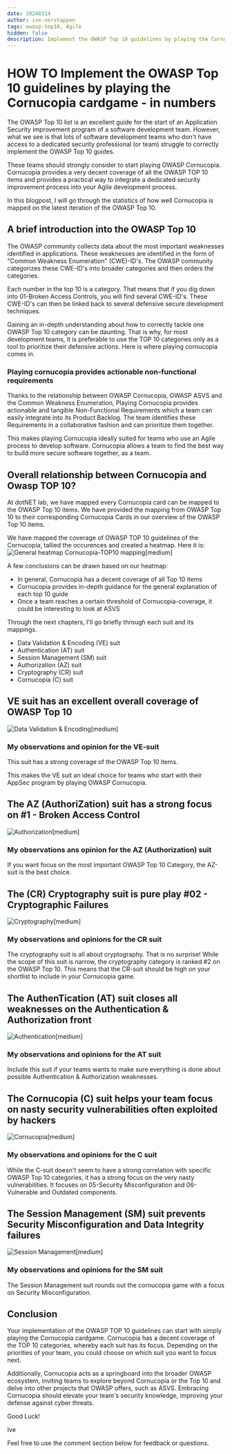```yaml
---
date: 20240314
author: ive-verstappen
tags: owasp-top10, Agile
hidden: false
description: Implement the OWASP Top 10 guidelines by playing the Cornucopia cardgame - in numbers
---
```

# HOW TO Implement the OWASP Top 10 guidelines by playing the Cornucopia cardgame - in numbers

The OWASP Top 10 list is an excellent guide for the start of an Application Security improvement program of a software development team.  However, what we see is that lots of software development teams who don't have access to a dedicated security professional (or team) struggle to correctly implement the OWASP Top 10 guides.

These teams should strongly consider to start playing OWASP Cornucopia.  Cornucopia provides a very decent coverage of all the OWASP TOP 10 items and provides a practical way to integrate a dedicated security improvement process into your Agile development process.

In this blogpost, I will go through the statistics of how well Cornucopia is mapped on the latest iteration of the OWASP Top 10.

## A brief introduction into the OWASP Top 10
The OWASP community collects data about the most important weaknesses identified in applications.  These weaknesses are identified in the form of "Common Weakness Enumeration" (CWE)-ID's.  The OWASP community categorizes these CWE-ID's into broader categories and then orders the categories.

Each number in the top 10 is a category.  That means that if you dig down into 01-Broken Access Controls, you will find several CWE-ID's.  These CWE-ID's can then be linked back to several defensive secure development techniques.

Gaining an in-depth understanding about how to correctly tackle one OWASP Top 10 category can be daunting.  That is why, for most development teams, it is preferable to use the TOP 10 categories only as a tool to prioritize their defensive actions.  Here is where playing cornucopia comes in.

### Playing cornucopia provides actionable non-functional requirements
Thanks to the relationship between OWASP Cornucopia, OWASP ASVS and the Common Weakness Enumeration, Playing Cornucopia provides actionable and tangible Non-Functional Requirements which a team can easily integrate into its Product Backlog.  The team identifies these Requirements in a collaborative fashion and can prioritize them together.

This makes playing Cornucopia ideally suited for teams who use an Agile process to develop software.  Cornucopia allows a team to find the best way to build more secure software together, as a team.

## Overall relationship between Cornucopia and Owasp TOP 10?
At dotNET lab, we have mapped every Cornucopia card can be mapped to the OWASP Top 10 items.  We have provided the mapping from OWASP Top 10 to their corresponding Cornucopia Cards in our overview of the OWASP Top 10 items.

We have mapped the coverage of OWASP TOP 10 guidelines of the Cornucopia, tallied the occurences and created a heatmap.  Here it is:
![General heatmap Cornucopia-TOP10 mapping[medium]](algemeen.png)

A few conclusions can be drawn based on our heatmap:

- In general, Cornucopia has a decent coverage of all Top 10 items
- Cornucopia provides in-depth guidance for the general explanation of each top 10 guide
- Once a team reaches a certain threshold of Cornucopia-coverage, it could be interesting to look at ASVS

Through the next chapters, I'll go briefly through each suit and its mappings.
- Data Validation & Encoding (VE) suit
- Authentication (AT) suit
- Session Management (SM) suit
- Authorization (AZ) suit
- Cryptography (CR) suit
- Cornucopia (C) suit
	
## VE suit has an excellent overall coverage of OWASP Top 10
![Data Validation & Encoding[medium]](dve-suit.png)

### My observations and opinion for the VE-suit
This suit has a strong coverage of the OWASP Top 10 items.  

This makes the VE suit an ideal choice for teams who start with their AppSec program by playing OWASP Cornucopia.  

## The AZ (AuthoriZation) suit has a strong focus on #1 - Broken Access Control
![Authorization[medium]](az-suit.png)

### My observations ans opinion for the AZ (Authorization) suit
If you want focus on the most important OWASP Top 10 Category, the AZ-suit is the best choice.

## The (CR) Cryptography suit is pure play #02 - Cryptographic Failures
![Cryptography[medium]](cr-suit.png)

### My observations and opinions for the CR suit
The cryptography suit is all about cryptography.  That is no surprise!  While the scope of this suit is narrow, the cryptography category is ranked #2 on the OWASP Top 10.  This means that the CR-suit should be high on your shortlist to include in your Cornucopia game.

## The AuthenTication (AT) suit closes all weaknesses on the Authentication & Authorization front
![Authentication[medium]](at-suit.png)

### My observations and opinions for the AT suit
Include this suit if your teams wants to make sure everything is done about possible Authentication & Authorization weaknesses.  

## The Cornucopia (C) suit helps your team focus on nasty security vulnerabilities often exploited by hackers
![Cornucopia[medium]](c-suit.png)

### My observations and opinions for the C suit

While the C-suit doesn't seem to have a strong correlation with specific OWASP Top 10 categories, it has a strong focus on the very nasty vulnerabilities.  It focuses on 05-Security Misconfiguration and 06-Vulnerable and Outdated components.  

## The Session Management (SM) suit prevents Security Misconfiguration and Data Integrity failures
![Session Management[medium]](sm-suit.png)


### My observations and opinions for the SM suit

The Session Management suit rounds out the cornucopia game with a focus on Security Misconfiguration.  

## Conclusion
Your implementation of the OWASP TOP 10 guidelines can start with simply playing the Cornucopia cardgame.  Cornucopia has a decent coverage of the TOP 10 categories, whereby each suit has its focus.  Depending on the priorities of your team, you could choose on which suit you want to focus next.

Additionally, Cornucopia acts as a springboard into the broader OWASP ecosystem, inviting teams to explore beyond Cornucopia or the Top 10 and delve into other projects that OWASP offers, such as ASVS. Embracing Cornucopia should elevate your team's security knowledge, improving your defense against cyber threats.

Good Luck!

Ive

Feel free to use the comment section below for feedback or questions.
